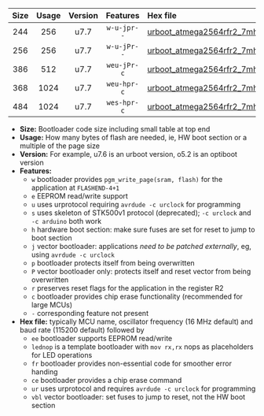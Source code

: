 |Size|Usage|Version|Features|Hex file|
|:-:|:-:|:-:|:-:|:--|
|244|256|u7.7|`w-u-jpr--`|[urboot_atmega2564rfr2_7mhz3728_9600bps_lednop_ur_vbl.hex](https://raw.githubusercontent.com/stefanrueger/urboot.hex/main/mcus/atmega2564rfr2/fcpu_7mhz3728/9600_bps/urboot_atmega2564rfr2_7mhz3728_9600bps_lednop_ur_vbl.hex)|
|256|256|u7.7|`w-u-jPr--`|[urboot_atmega2564rfr2_7mhz3728_9600bps_ur_vbl.hex](https://raw.githubusercontent.com/stefanrueger/urboot.hex/main/mcus/atmega2564rfr2/fcpu_7mhz3728/9600_bps/urboot_atmega2564rfr2_7mhz3728_9600bps_ur_vbl.hex)|
|386|512|u7.7|`weu-jPr-c`|[urboot_atmega2564rfr2_7mhz3728_9600bps_ee_lednop_fr_ce_ur_vbl.hex](https://raw.githubusercontent.com/stefanrueger/urboot.hex/main/mcus/atmega2564rfr2/fcpu_7mhz3728/9600_bps/urboot_atmega2564rfr2_7mhz3728_9600bps_ee_lednop_fr_ce_ur_vbl.hex)|
|368|1024|u7.7|`weu-hpr-c`|[urboot_atmega2564rfr2_7mhz3728_9600bps_ee_lednop_fr_ce_ur.hex](https://raw.githubusercontent.com/stefanrueger/urboot.hex/main/mcus/atmega2564rfr2/fcpu_7mhz3728/9600_bps/urboot_atmega2564rfr2_7mhz3728_9600bps_ee_lednop_fr_ce_ur.hex)|
|484|1024|u7.7|`wes-hpr-c`|[urboot_atmega2564rfr2_7mhz3728_9600bps_ee_lednop_fr_ce.hex](https://raw.githubusercontent.com/stefanrueger/urboot.hex/main/mcus/atmega2564rfr2/fcpu_7mhz3728/9600_bps/urboot_atmega2564rfr2_7mhz3728_9600bps_ee_lednop_fr_ce.hex)|

- **Size:** Bootloader code size including small table at top end
- **Usage:** How many bytes of flash are needed, ie, HW boot section or a multiple of the page size
- **Version:** For example, u7.6 is an urboot version, o5.2 is an optiboot version
- **Features:**
  + `w` bootloader provides `pgm_write_page(sram, flash)` for the application at `FLASHEND-4+1`
  + `e` EEPROM read/write support
  + `u` uses urprotocol requiring `avrdude -c urclock` for programming
  + `s` uses skeleton of STK500v1 protocol (deprecated); `-c urclock` and `-c arduino` both work
  + `h` hardware boot section: make sure fuses are set for reset to jump to boot section
  + `j` vector bootloader: applications *need to be patched externally*, eg, using `avrdude -c urclock`
  + `p` bootloader protects itself from being overwritten
  + `P` vector bootloader only: protects itself and reset vector from being overwritten
  + `r` preserves reset flags for the application in the register R2
  + `c` bootloader provides chip erase functionality (recommended for large MCUs)
  + `-` corresponding feature not present
- **Hex file:** typically MCU name, oscillator frequency (16 MHz default) and baud rate (115200 default) followed by
  + `ee` bootloader supports EEPROM read/write
  + `lednop` is a template bootloader with `mov rx,rx` nops as placeholders for LED operations
  + `fr` bootloader provides non-essential code for smoother error handing
  + `ce` bootloader provides a chip erase command
  + `ur` uses urprotocol and requires `avrdude -c urclock` for programming
  + `vbl` vector bootloader: set fuses to jump to reset, not the HW boot section
